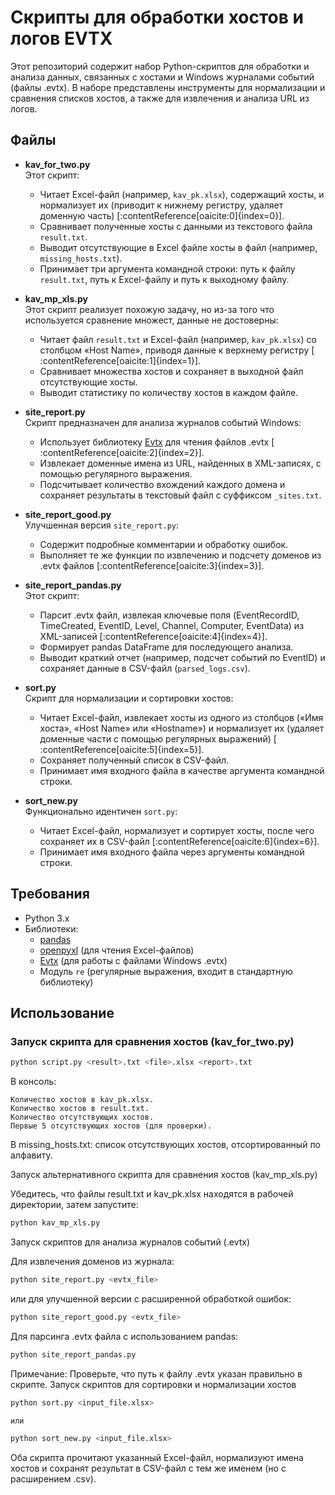 # Скрипты для обработки хостов и логов EVTX

Этот репозиторий содержит набор Python-скриптов для обработки и анализа данных, связанных с хостами и Windows журналами событий (файлы .evtx). В наборе представлены инструменты для нормализации и сравнения списков хостов, а также для извлечения и анализа URL из логов.

## Файлы

- **kav_for_two.py**  
  Этот скрипт:
  - Читает Excel-файл (например, `kav_pk.xlsx`), содержащий хосты, и нормализует их (приводит к нижнему регистру, удаляет доменную часть) [&#8203;:contentReference[oaicite:0]{index=0}].
  - Сравнивает полученные хосты с данными из текстового файла `result.txt`.
  - Выводит отсутствующие в Excel файле хосты в файл (например, `missing_hosts.txt`).
  - Принимает три аргумента командной строки: путь к файлу `result.txt`, путь к Excel-файлу и путь к выходному файлу.




- **kav_mp_xls.py**  
  Этот скрипт реализует похожую задачу, но из-за того что используется сравнение множест, данные не достоверны:
  - Читает файл `result.txt` и Excel-файл (например, `kav_pk.xlsx`) со столбцом «Host Name», приводя данные к верхнему регистру [&#8203;:contentReference[oaicite:1]{index=1}].
  - Сравнивает множества хостов и сохраняет в выходной файл отсутствующие хосты.
  - Выводит статистику по количеству хостов в каждом файле.

- **site_report.py**  
  Скрипт предназначен для анализа журналов событий Windows:
  - Использует библиотеку [Evtx](https://pypi.org/project/Evtx/) для чтения файлов .evtx [&#8203;:contentReference[oaicite:2]{index=2}].
  - Извлекает доменные имена из URL, найденных в XML-записях, с помощью регулярного выражения.
  - Подсчитывает количество вхождений каждого домена и сохраняет результаты в текстовый файл с суффиксом `_sites.txt`.

- **site_report_good.py**  
  Улучшенная версия `site_report.py`:
  - Содержит подробные комментарии и обработку ошибок.
  - Выполняет те же функции по извлечению и подсчету доменов из .evtx файлов [&#8203;:contentReference[oaicite:3]{index=3}].

- **site_report_pandas.py**  
  Этот скрипт:
  - Парсит .evtx файл, извлекая ключевые поля (EventRecordID, TimeCreated, EventID, Level, Channel, Computer, EventData) из XML-записей [&#8203;:contentReference[oaicite:4]{index=4}].
  - Формирует pandas DataFrame для последующего анализа.
  - Выводит краткий отчет (например, подсчет событий по EventID) и сохраняет данные в CSV-файл (`parsed_logs.csv`).

- **sort.py**  
  Скрипт для нормализации и сортировки хостов:
  - Читает Excel-файл, извлекает хосты из одного из столбцов («Имя хоста», «Host Name» или «Hostname») и нормализует их (удаляет доменные части с помощью регулярных выражений) [&#8203;:contentReference[oaicite:5]{index=5}].
  - Сохраняет полученный список в CSV-файл.
  - Принимает имя входного файла в качестве аргумента командной строки.

- **sort_new.py**  
  Функционально идентичен `sort.py`:
  - Читает Excel-файл, нормализует и сортирует хосты, после чего сохраняет их в CSV-файл [&#8203;:contentReference[oaicite:6]{index=6}].
  - Принимает имя входного файла через аргументы командной строки.

## Требования

- Python 3.x
- Библиотеки:
  - [pandas](https://pandas.pydata.org/)
  - [openpyxl](https://openpyxl.readthedocs.io/) (для чтения Excel-файлов)
  - [Evtx](https://pypi.org/project/Evtx/) (для работы с файлами Windows .evtx)
  - Модуль `re` (регулярные выражения, входит в стандартную библиотеку)

## Использование

### Запуск скрипта для сравнения хостов (kav_for_two.py)

```bash
python script.py <result>.txt <file>.xlsx <report>.txt
```
В консоль:

    Количество хостов в kav_pk.xlsx.
    Количество хостов в result.txt.
    Количество отсутствующих хостов.
    Первые 5 отсутствующих хостов (для проверки).

В missing_hosts.txt: список отсутствующих хостов, отсортированный по алфавиту.


Запуск альтернативного скрипта для сравнения хостов (kav_mp_xls.py)

Убедитесь, что файлы result.txt и kav_pk.xlsx находятся в рабочей директории, затем запустите:

```bash
python kav_mp_xls.py
```

Запуск скриптов для анализа журналов событий (.evtx)

Для извлечения доменов из журнала:
```bash
python site_report.py <evtx_file>
```
или для улучшенной версии с расширенной обработкой ошибок:
```bash
python site_report_good.py <evtx_file>
```
Для парсинга .evtx файла с использованием pandas:
```bash
python site_report_pandas.py
```
Примечание: Проверьте, что путь к файлу .evtx указан правильно в скрипте.
Запуск скриптов для сортировки и нормализации хостов
```bash
python sort.py <input_file.xlsx>

или

python sort_new.py <input_file.xlsx>
```
Оба скрипта прочитают указанный Excel-файл, нормализуют имена хостов и сохранят результат в CSV-файл с тем же именем (но с расширением .csv).



